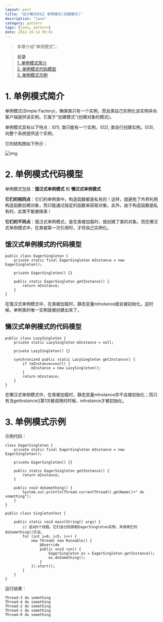 ```yaml
---
layout: post
title: "设计模式04之 单例模式(创建模式)"
description: "java"
category: pattern
tags: [java, pattern]
date: 2012-10-14 09:01
---
```

 
> 本章介绍"单例模式"。

> **目录**  
[1. 单例模式简介](#anchor1)  
[2. 单例模式代码模型](#anchor2)  
[3. 单例模式示例](#anchor3)  

 
<a name="anchor1"></a>
# 1. 单例模式简介

单例模式(Simple Factory)，确保类只有一个实例，而且类自己实例化该实例并向客户端提供该实例。它属于"创建模式"(创建对象的模式)。

单例模式具有以下特点：(01), 类只能有一个实例。(02), 类自行创建实例。(03), 向整个系统提供这个实例。

它的结构图如下所示：

![img](/media/pic/design_patterns/pattern04_01.jpg)
 


<a name="anchor2"></a>
# 2. 单例模式代码模型

单例模式包括：**饿汉式单例模式** 和 **懒汉式单例模式**

**它们的相同点**：它们的单例类中，构造函数都是私有的！这样，就避免了外界利用构造函数创建对象，而只能通过指定的函数来获取对象。此外，由于构造函数是私有的，此类不能被继承！

**它们的不同点**：饿汉式单例模式，是在类被加载时，就创建了类的对象。而在懒汉式单例模式中，在类被第一次引用时，才将自己实例化。

 

## 饿汉式单例模式的代码模型

    public class EagerSingleton {
        private static final EagerSingleton mInstance = new EagerSingleton();

        private EagerSingleton() {}

        public static EagerSingleton getInstance() {
            return mInstance;
        }
    }

在饿汉式单例模式中，在类被加载时，静态变量mInstance就会被初始化。这时候，单例类的唯一实例就被创建出来了。


## 懒汉式单例模式的代码模型

    public class LazySingleton {
        private static LazySingleton mInstance = null;

        private LazySingleton() {}

        synchronized public static LazySingleton getInstance() {
            if (mInstance==null) {
                mInstance = new LazySingleton();
            }
            return mInstance;
        }
    }

在懒汉式单例模式中，在类被加载时，静态变量mInstance并不会被初始化；而只有当getInstance()第1次被调用的时候，mInstance才被初始化。

 
<a name="anchor3"></a>
# 3. 单例模式示例

示例代码：

    class EagerSingleton {
        private static final EagerSingleton mInstance = new EagerSingleton();

        private EagerSingleton() {}

        public static EagerSingleton getInstance() {
            return mInstance;
        }

        public void doSomething() {
            System.out.println(Thread.currentThread().getName()+" do something");
        }
    }

    public class SingletonTest {

        public static void main(String[] args) {
            // 启动5个线程。它们会分别获取EagerSingleton实例，并调用它的doSomething()方法。
            for (int i=0; i<5; i++) {
                new Thread( new Runnable() {
                    @Override
                    public void run() {
                        EagerSingleton es = EagerSingleton.getInstance();
                        es.doSomething();
                    }
                }).start();
            }
        }
    }

运行结果：

    Thread-3 do something
    Thread-4 do something
    Thread-2 do something
    Thread-1 do something
    Thread-0 do something

